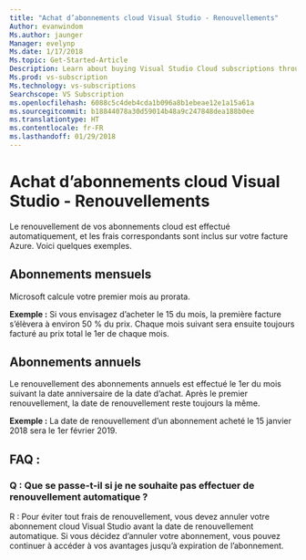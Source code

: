 ```yaml
---
title: "Achat d’abonnements cloud Visual Studio - Renouvellements"
Author: evanwindom
Ms.author: jaunger
Manager: evelynp
Ms.date: 1/17/2018
Ms.topic: Get-Started-Article
Description: Learn about buying Visual Studio Cloud subscriptions through Visual Studio Marketplace
Ms.prod: vs-subscription
Ms.technology: vs-subscriptions
Searchscope: VS Subscription
ms.openlocfilehash: 6088c5c4deb4cda1b096a8b1ebeae12e1a15a61a
ms.sourcegitcommit: b18844078a30d59014b48a9c247848dea188b0ee
ms.translationtype: HT
ms.contentlocale: fr-FR
ms.lasthandoff: 01/29/2018
---
```

# <a name="buying-visual-studio-cloud-subscriptions---renewals"></a>Achat d’abonnements cloud Visual Studio - Renouvellements

Le renouvellement de vos abonnements cloud est effectué automatiquement, et les frais correspondants sont inclus sur votre facture Azure.  Voici quelques exemples.
## <a name="monthly-subscriptions"></a>Abonnements mensuels
Microsoft calcule votre premier mois au prorata.  

**Exemple :** Si vous envisagez d’acheter le 15 du mois, la première facture s’élèvera à environ 50 % du prix.  Chaque mois suivant sera ensuite toujours facturé au prix total le 1er de chaque mois.

## <a name="annual-subscriptions"></a>Abonnements annuels
Le renouvellement des abonnements annuels est effectué le 1er du mois suivant la date anniversaire de la date d’achat.  Après le premier renouvellement, la date de renouvellement reste toujours la même.

**Exemple :** La date de renouvellement d’un abonnement acheté le 15 janvier 2018 sera le 1er février 2019.

## <a name="faq"></a>FAQ :
### <a name="q--what-if-i-dont-want-to-auto-renew"></a>Q : Que se passe-t-il si je ne souhaite pas effectuer de renouvellement automatique ?
R : Pour éviter tout frais de renouvellement, vous devez annuler votre abonnement cloud Visual Studio avant la date de renouvellement automatique.  Si vous décidez d’annuler votre abonnement, vous pouvez continuer à accéder à vos avantages jusqu’à expiration de l’abonnement.

